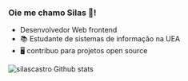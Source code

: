 ### Oie me chamo Silas 🤟!

  - Desenvolvedor Web frontend 
  - 📚 Estudante de sistemas de informação na UEA 
  - 🖥️ contribuo para projetos open source
  

![silascastro Github stats](https://github-readme-stats.vercel.app/api?username=silascastro&show_icons=true&theme=dracula)
